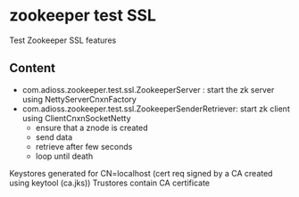 # zookeeper test SSL
Test Zookeeper SSL features

## Content
* com.adioss.zookeeper.test.ssl.ZookeeperServer : start the zk server using NettyServerCnxnFactory
* com.adioss.zookeeper.test.ssl.ZookeeperSenderRetriever: start zk client using ClientCnxnSocketNetty
  * ensure that a znode is created
  * send data
  * retrieve after few seconds
  * loop until death

Keystores generated for CN=localhost (cert req signed by a CA created using keytool (ca.jks))
Trustores contain CA certificate
